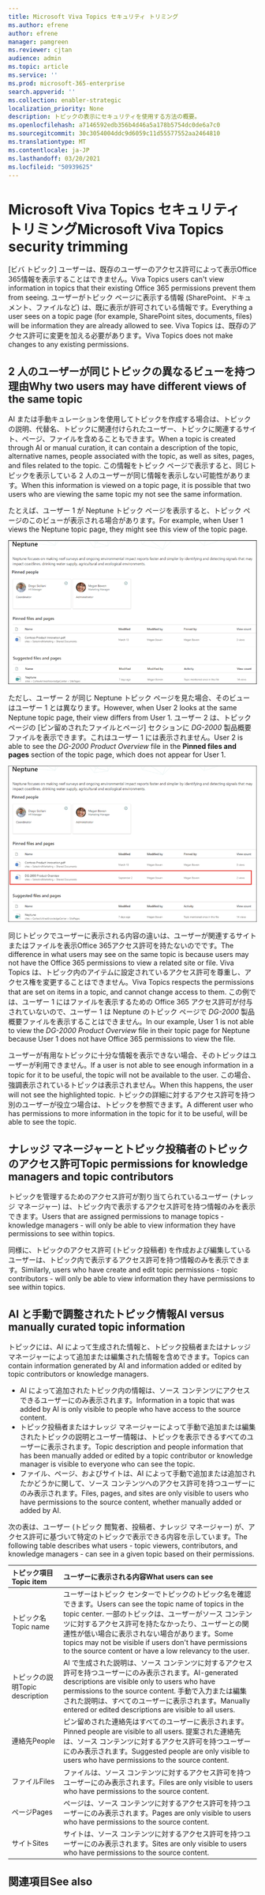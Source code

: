 ```yaml
---
title: Microsoft Viva Topics セキュリティ トリミング
ms.author: efrene
author: efrene
manager: pamgreen
ms.reviewer: cjtan
audience: admin
ms.topic: article
ms.service: ''
ms.prod: microsoft-365-enterprise
search.appverid: ''
ms.collection: enabler-strategic
localization_priority: None
description: トピックの表示にセキュリティを使用する方法の概要。
ms.openlocfilehash: a7146592edb356b4d46a5a178b5754dc0de6a7c0
ms.sourcegitcommit: 30c3054004ddc9d6059c11d55577552aa2464810
ms.translationtype: MT
ms.contentlocale: ja-JP
ms.lasthandoff: 03/20/2021
ms.locfileid: "50939625"
---
```

# <a name="microsoft-viva-topics-security-trimming"></a><span data-ttu-id="a2ff3-103">Microsoft Viva Topics セキュリティ トリミング</span><span class="sxs-lookup"><span data-stu-id="a2ff3-103">Microsoft Viva Topics security trimming</span></span> 

<span data-ttu-id="a2ff3-104">[ビバ トピック] ユーザーは、既存のユーザーのアクセス許可によって表示Office 365情報を表示することはできません。</span><span class="sxs-lookup"><span data-stu-id="a2ff3-104">Viva Topics users can't view information in topics that their existing Office 365 permissions prevent them from seeing.</span></span> <span data-ttu-id="a2ff3-105">ユーザーがトピック ページに表示する情報 (SharePoint、ドキュメント、ファイルなど) は、既に表示が許可されている情報です。</span><span class="sxs-lookup"><span data-stu-id="a2ff3-105">Everything a user sees on a topic page (for example, SharePoint sites, documents, files) will be information they are already allowed to see.</span></span> <span data-ttu-id="a2ff3-106">Viva Topics は、既存のアクセス許可に変更を加える必要があります。</span><span class="sxs-lookup"><span data-stu-id="a2ff3-106">Viva Topics does not make changes to any existing permissions.</span></span>

## <a name="why-two-users-may-have-different-views-of-the-same-topic"></a><span data-ttu-id="a2ff3-107">2 人のユーザーが同じトピックの異なるビューを持つ理由</span><span class="sxs-lookup"><span data-stu-id="a2ff3-107">Why two users may have different views of the same topic</span></span>

<span data-ttu-id="a2ff3-108">AI または手動キュレーションを使用してトピックを作成する場合は、トピックの説明、代替名、トピックに関連付けられたユーザー、トピックに関連するサイト、ページ、ファイルを含めることもできます。</span><span class="sxs-lookup"><span data-stu-id="a2ff3-108">When a topic is created through AI or manual curation, it can contain a description of the topic, alternative names, people associated with the topic, as well as sites, pages, and files related to the topic.</span></span> <span data-ttu-id="a2ff3-109">この情報をトピック ページで表示すると、同じトピックを表示している 2 人のユーザーが同じ情報を表示しない可能性があります。</span><span class="sxs-lookup"><span data-stu-id="a2ff3-109">When this information is viewed on a topic page, it is possible that two users who are viewing the same topic my not see the same information.</span></span>
  
<span data-ttu-id="a2ff3-110">たとえば、ユーザー 1 が Neptune トピック ページを表示すると、トピック ページのこのビューが表示される場合があります。</span><span class="sxs-lookup"><span data-stu-id="a2ff3-110">For example, when User 1 views the Neptune topic page, they might see this view of the topic page.</span></span>

![ユーザー 1 の Neptune トピック](../media/knowledge-management/user2-topic-view.png) </br> 

<span data-ttu-id="a2ff3-112">ただし、ユーザー 2 が同じ Neptune トピック ページを見た場合、そのビューはユーザー 1 とは異なります。</span><span class="sxs-lookup"><span data-stu-id="a2ff3-112">However, when User 2 looks at the same Neptune topic page, their view differs from User 1.</span></span>  <span data-ttu-id="a2ff3-113">ユーザー 2 は、トピック ページの [ピン留めされたファイルとページ] セクションに *DG-2000* 製品概要ファイルを表示できます。これはユーザー 1 には表示されません。</span><span class="sxs-lookup"><span data-stu-id="a2ff3-113">User 2 is able to see the *DG-2000 Product Overview* file in the **Pinned files and pages** section of the topic page, which does not appear for User 1.</span></span> 

![ユーザー 2 の Neptune トピック](../media/knowledge-management/user1-topic-view.png) </br> 

<span data-ttu-id="a2ff3-115">同じトピックでユーザーに表示される内容の違いは、ユーザーが関連するサイトまたはファイルを表示Office 365アクセス許可を持たないのでです。</span><span class="sxs-lookup"><span data-stu-id="a2ff3-115">The difference in what users may see on the same topic is because users may not have the Office 365 permissions to view a related site or file.</span></span>  <span data-ttu-id="a2ff3-116">Viva Topics は、トピック内のアイテムに設定されているアクセス許可を尊重し、アクセス権を変更することはできません。</span><span class="sxs-lookup"><span data-stu-id="a2ff3-116">Viva Topics respects the permissions that are set on items in a topic, and cannot change access to them.</span></span> <span data-ttu-id="a2ff3-117">この例では、ユーザー 1 にはファイルを表示するための Office 365 アクセス許可が付与されていないので、ユーザー 1 は Neptune のトピック ページで *DG-2000* 製品概要ファイルを表示することはできません。</span><span class="sxs-lookup"><span data-stu-id="a2ff3-117">In our example, User 1 is not able to view the *DG-2000 Product Overview* file in their topic page for Neptune because User 1 does not have Office 365 permissions to view the file.</span></span>

<span data-ttu-id="a2ff3-118">ユーザーが有用なトピックに十分な情報を表示できない場合、そのトピックはユーザーが利用できません。</span><span class="sxs-lookup"><span data-stu-id="a2ff3-118">If a user is not able to see enough information in a topic for it to be useful, the topic will not be available to the user.</span></span> <span data-ttu-id="a2ff3-119">この場合、強調表示されているトピックは表示されません。</span><span class="sxs-lookup"><span data-stu-id="a2ff3-119">When this happens, the user will not see the highlighted topic.</span></span> <span data-ttu-id="a2ff3-120">トピックの詳細に対するアクセス許可を持つ別のユーザーが役立つ場合は、トピックを参照できます。</span><span class="sxs-lookup"><span data-stu-id="a2ff3-120">A different user who has permissions to more information in the topic for it to be useful, will be able to see the topic.</span></span>


## <a name="topic-permissions-for-knowledge-managers-and-topic-contributors"></a><span data-ttu-id="a2ff3-121">ナレッジ マネージャーとトピック投稿者のトピックのアクセス許可</span><span class="sxs-lookup"><span data-stu-id="a2ff3-121">Topic permissions for knowledge managers and topic contributors</span></span>

<span data-ttu-id="a2ff3-122">トピックを管理するためのアクセス許可が割り当てられているユーザー (ナレッジ マネージャー) は、トピック内で表示するアクセス許可を持つ情報のみを表示できます。</span><span class="sxs-lookup"><span data-stu-id="a2ff3-122">Users that are assigned permissions to manage topics - knowledge managers - will only be able to view information they have permissions to see within topics.</span></span>

<span data-ttu-id="a2ff3-123">同様に、トピックのアクセス許可 (トピック投稿者) を作成および編集しているユーザーは、トピック内で表示するアクセス許可を持つ情報のみを表示できます。</span><span class="sxs-lookup"><span data-stu-id="a2ff3-123">Similarly, users who have create and edit topic permissions - topic contributors - will only be able to view information they have permissions to see within topics.</span></span> 


## <a name="ai-versus-manually-curated-topic-information"></a><span data-ttu-id="a2ff3-124">AI と手動で調整されたトピック情報</span><span class="sxs-lookup"><span data-stu-id="a2ff3-124">AI versus manually curated topic information</span></span>

<span data-ttu-id="a2ff3-125">トピックには、AI によって生成された情報と、トピック投稿者またはナレッジ マネージャーによって追加または編集された情報を含めできます。</span><span class="sxs-lookup"><span data-stu-id="a2ff3-125">Topics can contain information generated by AI and information added or edited by topic contributors or knowledge managers.</span></span>

 - <span data-ttu-id="a2ff3-126">AI によって追加されたトピック内の情報は、ソース コンテンツにアクセスできるユーザーにのみ表示されます。</span><span class="sxs-lookup"><span data-stu-id="a2ff3-126">Information in a topic that was added by AI is only visible to people who have access to the source content.</span></span>
 - <span data-ttu-id="a2ff3-127">トピック投稿者またはナレッジ マネージャーによって手動で追加または編集されたトピックの説明とユーザー情報は、トピックを表示できるすべてのユーザーに表示されます。</span><span class="sxs-lookup"><span data-stu-id="a2ff3-127">Topic description and people information that has been manually added or edited by a topic contributor or knowledge manager is visible to everyone who can see the topic.</span></span>
 - <span data-ttu-id="a2ff3-128">ファイル、ページ、およびサイトは、AI によって手動で追加または追加されたかどうかに関して、ソース コンテンツへのアクセス許可を持つユーザーにのみ表示されます。</span><span class="sxs-lookup"><span data-stu-id="a2ff3-128">Files, pages, and sites are only visible to users who have permissions to the source content, whether manually added or added by AI.</span></span>

<span data-ttu-id="a2ff3-129">次の表は、ユーザー (トピック 閲覧者、投稿者、ナレッジ マネージャー) が、アクセス許可に基づいて特定のトピックで表示できる内容を示しています。</span><span class="sxs-lookup"><span data-stu-id="a2ff3-129">The following table describes what users - topic viewers, contributors, and knowledge managers - can see in a given topic based on their permissions.</span></span>

|<span data-ttu-id="a2ff3-130">トピック項目</span><span class="sxs-lookup"><span data-stu-id="a2ff3-130">Topic item</span></span>|<span data-ttu-id="a2ff3-131">ユーザーに表示される内容</span><span class="sxs-lookup"><span data-stu-id="a2ff3-131">What users can see</span></span>|
|:---------|:------------------|
|<span data-ttu-id="a2ff3-132">トピック名</span><span class="sxs-lookup"><span data-stu-id="a2ff3-132">Topic name</span></span>|<span data-ttu-id="a2ff3-133">ユーザーはトピック センターでトピックのトピック名を確認できます。</span><span class="sxs-lookup"><span data-stu-id="a2ff3-133">Users can see the topic name of topics in the topic center.</span></span> <span data-ttu-id="a2ff3-134">一部のトピックは、ユーザーがソース コンテンツに対するアクセス許可を持たなかったり、ユーザーとの関連性が低い場合に表示されない場合があります。</span><span class="sxs-lookup"><span data-stu-id="a2ff3-134">Some topics may not be visible if users don't have permissions to the source content or have a low relevancy to the user.</span></span>|
|<span data-ttu-id="a2ff3-135">トピックの説明</span><span class="sxs-lookup"><span data-stu-id="a2ff3-135">Topic description</span></span>|<span data-ttu-id="a2ff3-136">AI で生成された説明は、ソース コンテンツに対するアクセス許可を持つユーザーにのみ表示されます。</span><span class="sxs-lookup"><span data-stu-id="a2ff3-136">AI-generated descriptions are visible only to users who have permissions to the source content.</span></span> <span data-ttu-id="a2ff3-137">手動で入力または編集された説明は、すべてのユーザーに表示されます。</span><span class="sxs-lookup"><span data-stu-id="a2ff3-137">Manually entered or edited descriptions are visible to all users.</span></span>|
|<span data-ttu-id="a2ff3-138">連絡先</span><span class="sxs-lookup"><span data-stu-id="a2ff3-138">People</span></span>|<span data-ttu-id="a2ff3-139">ピン留めされた連絡先はすべてのユーザーに表示されます。</span><span class="sxs-lookup"><span data-stu-id="a2ff3-139">Pinned people are visible to all users.</span></span> <span data-ttu-id="a2ff3-140">提案された連絡先は、ソース コンテンツに対するアクセス許可を持つユーザーにのみ表示されます。</span><span class="sxs-lookup"><span data-stu-id="a2ff3-140">Suggested people are only visible to users who have permissions to the source content.</span></span>|
|<span data-ttu-id="a2ff3-141">ファイル</span><span class="sxs-lookup"><span data-stu-id="a2ff3-141">Files</span></span>|<span data-ttu-id="a2ff3-142">ファイルは、ソース コンテンツに対するアクセス許可を持つユーザーにのみ表示されます。</span><span class="sxs-lookup"><span data-stu-id="a2ff3-142">Files are only visible to users who have permissions to the source content.</span></span>|
|<span data-ttu-id="a2ff3-143">ページ</span><span class="sxs-lookup"><span data-stu-id="a2ff3-143">Pages</span></span>|<span data-ttu-id="a2ff3-144">ページは、ソース コンテンツに対するアクセス許可を持つユーザーにのみ表示されます。</span><span class="sxs-lookup"><span data-stu-id="a2ff3-144">Pages are only visible to users who have permissions to the source content.</span></span>|
|<span data-ttu-id="a2ff3-145">サイト</span><span class="sxs-lookup"><span data-stu-id="a2ff3-145">Sites</span></span>|<span data-ttu-id="a2ff3-146">サイトは、ソース コンテンツに対するアクセス許可を持つユーザーにのみ表示されます。</span><span class="sxs-lookup"><span data-stu-id="a2ff3-146">Sites are only visible to users who have permissions to the source content.</span></span>|




## <a name="see-also"></a><span data-ttu-id="a2ff3-147">関連項目</span><span class="sxs-lookup"><span data-stu-id="a2ff3-147">See also</span></span>

